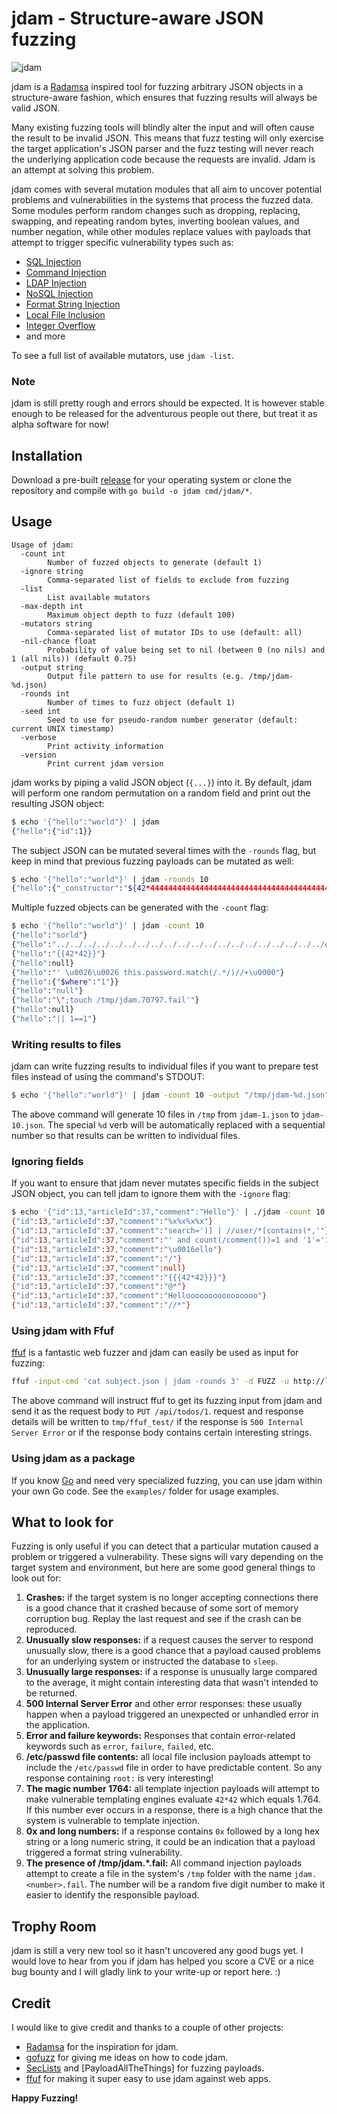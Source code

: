 # jdam - Structure-aware JSON fuzzing

![jdam](.gitlab/jdam.gif)

jdam is a [Radamsa] inspired tool for fuzzing arbitrary JSON objects in a structure-aware fashion, which ensures that fuzzing results will always be valid JSON.

Many existing fuzzing tools will blindly alter the input and will often cause the result to be invalid JSON. This means that fuzz testing will only exercise the target application's JSON parser and the fuzz testing will never reach the underlying application code because the requests are invalid. Jdam is an attempt at solving this problem.

jdam comes with several mutation modules that all aim to uncover potential problems and vulnerabilities in the systems that process the fuzzed data. Some modules perform random changes such as dropping, replacing, swapping, and repeating random bytes, inverting boolean values, and number negation, while other modules replace values with payloads that attempt to trigger specific vulnerability types such as:

- [SQL Injection]
- [Command Injection]
- [LDAP Injection]
- [NoSQL Injection]
- [Format String Injection]
- [Local File Inclusion]
- [Integer Overflow]
- and more

To see a full list of available mutators, use `jdam -list`.

### Note
jdam is still pretty rough and errors should be expected. It is however stable enough to be released for the adventurous people out there, but treat it as alpha software for now!

## Installation
Download a pre-built [release] for your operating system or clone the repository and compile with `go build -o jdam cmd/jdam/*`.

## Usage

```
Usage of jdam:
  -count int
    	Number of fuzzed objects to generate (default 1)
  -ignore string
    	Comma-separated list of fields to exclude from fuzzing
  -list
    	List available mutators
  -max-depth int
    	Maximum object depth to fuzz (default 100)
  -mutators string
    	Comma-separated list of mutator IDs to use (default: all)
  -nil-chance float
    	Probability of value being set to nil (between 0 (no nils) and 1 (all nils)) (default 0.75)
  -output string
    	Output file pattern to use for results (e.g. /tmp/jdam-%d.json)
  -rounds int
    	Number of times to fuzz object (default 1)
  -seed int
    	Seed to use for pseudo-random number generator (default: current UNIX timestamp)
  -verbose
    	Print activity information
  -version
    	Print current jdam version

```

jdam works by piping a valid JSON object (`{...}`) into it. By default, jdam will perform one random permutation on a random field and print out the resulting JSON object:

```bash
$ echo '{"hello":"world"}' | jdam
{"hello":{"id":1}}
```

The subject JSON can be mutated several times with the `-rounds` flag, but keep in mind that previous fuzzing payloads can be mutated as well:

```bash
$ echo '{"hello":"world"}' | jdam -rounds 10
{"hello":{"_constructor":"${42*444444444444444444444444444444444444444444444444444444444444444444444444444444444444444444444444442}"}}
```

Multiple fuzzed objects can be generated with the `-count` flag:

```bash
$ echo '{"hello":"world"}' | jdam -count 10
{"hello":"sorld"}
{"hello":"../../../../../../../../../../../../../../../../../../../../etc/passwd"}
{"hello":"{{42*42}}"}
{"hello":null}
{"hello":"' \u0026\u0026 this.password.match(/.*/)//+\u0000"}
{"hello":{"$where":"1"}}
{"hello":"null"}
{"hello":"\";touch /tmp/jdam.70797.fail'"}
{"hello":null}
{"hello":"|| 1==1"}
```

### Writing results to files

jdam can write fuzzing results to individual files if you want to prepare test files instead of using the command's STDOUT:

```bash
$ echo '{"hello":"world"}' | jdam -count 10 -output "/tmp/jdam-%d.json"
```

The above command will generate 10 files in `/tmp` from `jdam-1.json` to `jdam-10.json`. The special `%d` verb will be automatically replaced with a sequential number so that results can be written to individual files.

### Ignoring fields

If you want to ensure that jdam never mutates specific fields in the subject JSON object, you can tell jdam to ignore them with the `-ignore` flag:

```bash
$ echo '{"id":13,"articleId":37,"comment":"Hello"}' | ./jdam -count 10 -ignore id,articleId
{"id":13,"articleId":37,"comment":"%x%x%x%x"}
{"id":13,"articleId":37,"comment":"search=')] | //user/*[contains(*,'"}
{"id":13,"articleId":37,"comment":"' and count(/comment())=1 and '1'='1"}
{"id":13,"articleId":37,"comment":"\u0016ello"}
{"id":13,"articleId":37,"comment":"/"}
{"id":13,"articleId":37,"comment":null}
{"id":13,"articleId":37,"comment":"{{{42*42}}}"}
{"id":13,"articleId":37,"comment":"@*"}
{"id":13,"articleId":37,"comment":"Helloooooooooooooooo"}
{"id":13,"articleId":37,"comment":"//*"}
```

### Using jdam with Ffuf

[ffuf] is a fantastic web fuzzer and jdam can easily be used as input for fuzzing:

```bash
ffuf -input-cmd 'cat subject.json | jdam -rounds 3' -d FUZZ -u http://localhost/api/todos/1 -X PUT -v -mc 500 -mr 'error|failed|failure|fault|abort|root:|1764|0x|\d{20}' -od /tmp/ffuf_test
```

The above command will instruct ffuf to get its fuzzing input from jdam and send it as the request body to `PUT /api/todos/1`. request and response details will be written to `tmp/ffuf_test/` if the response is `500 Internal Server Error` or if the response body contains certain interesting strings.

### Using jdam as a package

If you know [Go] and need very specialized fuzzing, you can use jdam within your own Go code. See the `examples/` folder for usage examples.

## What to look for

Fuzzing is only useful if you can detect that a particular mutation caused a problem or triggered a vulnerability. These signs will vary depending on the target system and environment, but here are some good general things to look out for:

1. **Crashes:** if the target system is no longer accepting connections there is a good chance that it crashed because of some sort of memory corruption bug. Replay the last request and see if the crash can be reproduced.
1. **Unusually slow responses:** if a request causes the server to respond unusually slow, there is a good chance that a payload caused problems for an underlying system or instructed the database to `sleep`.
1. **Unusually large responses:** if a response is unusually large compared to the average, it might contain interesting data that wasn't intended to be returned.
1. **500 Internal Server Error** and other error responses: these usually happen when a payload triggered an unexpected or unhandled error in the application.
1. **Error and failure keywords:** Responses that contain error-related keywords such as `error`, `failure`, `failed`, etc.
1. **/etc/passwd file contents:** all local file inclusion payloads attempt to include the `/etc/passwd` file in order to have predictable content. So any response containing `root:` is very interesting!
1. **The magic number 1764:** all template injection payloads will attempt to make vulnerable templating engines evaluate `42*42` which equals 1.764. If this number ever occurs in a response, there is a high chance that the system is vulnerable to template injection.
1. **0x and long numbers:** if a response contains `0x` followed by a long hex string or a long numeric string, it could be an indication that a payload triggered a format string vulnerability.
1. **The presence of /tmp/jdam.*.fail:** All command injection payloads attempt to create a file in the system's `/tmp` folder with the name `jdam.<number>.fail`. The number will be a random five  digit number to make it easier to identify the responsible payload.

## Trophy Room

jdam is still a very new tool so it hasn't uncovered any good bugs yet. I would love to hear from you if jdam has helped you score a CVE or a nice bug bounty and I will gladly link to your write-up or report here. :)

## Credit

I would like to give credit and thanks to a couple of other projects:

- [Radamsa] for the inspiration for jdam.
- [gofuzz] for giving me ideas on how to code jdam.
- [SecLists] and [PayloadAllTheThings] for fuzzing payloads.
- [ffuf] for making it super easy to use jdam against web apps.

**Happy Fuzzing!**

[Radamsa]: https://gitlab.com/akihe/radamsa
[SQL Injection]: https://owasp.org/www-community/attacks/SQL_Injection
[Command Injection]: https://owasp.org/www-community/attacks/Command_Injection
[LDAP Injection]: https://owasp.org/www-community/attacks/LDAP_Injection
[NoSQL Injection]: https://owasp.org/www-project-web-security-testing-guide/latest/4-Web_Application_Security_Testing/07-Input_Validation_Testing/05.6-Testing_for_NoSQL_Injection
[Format String Injection]: https://owasp.org/www-community/attacks/Format_string_attack
[Local File Inclusion]: https://owasp.org/www-project-web-security-testing-guide/latest/4-Web_Application_Security_Testing/07-Input_Validation_Testing/11.1-Testing_for_Local_File_Inclusion
[Integer Overflow]: https://en.wikipedia.org/wiki/Integer_overflow
[release]: https://gitlab.com/michenriksen/jdam/-/releases
[ffuf]: https://github.com/ffuf/ffuf/
[Go]: https://golang.org/
[gofuzz]: https://github.com/google/gofuzz
[SecLists]: https://github.com/danielmiessler/SecLists
